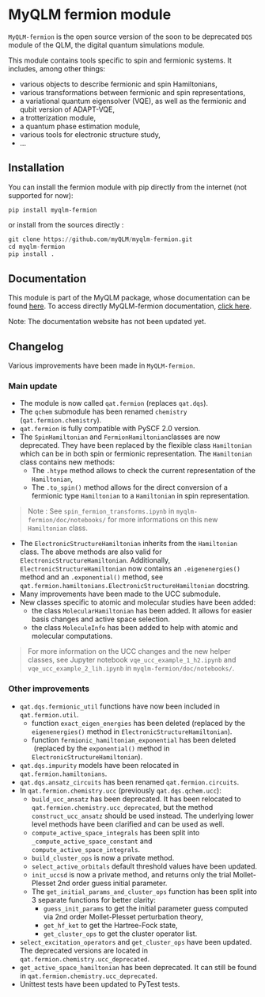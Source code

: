 MyQLM fermion module
=============================

`MyQLM-fermion` is the open source version of the soon to be deprecated `DQS` module of the QLM, the digital quantum simulations 
module.

This module contains tools specific to spin and fermionic systems. It includes, among other things:
- various objects to describe fermionic and spin Hamiltonians,
- various transformations between fermionic and spin representations,
- a variational quantum eigensolver (VQE), as well as the fermionic and qubit version of ADAPT-VQE,
- a trotterization module,
- a quantum phase estimation module,
- various tools for electronic structure study,
- ...

Installation
----------------

You can install the fermion module with pip directly from the internet (not supported for now):
```shell
pip install myqlm-fermion
```
or install from the sources directly :
```python
git clone https://github.com/myQLM/myqlm-fermion.git
cd myqlm-fermion
pip install .
```

Documentation
-------------------

This module is part of the MyQLM package, whose documentation can be found [here](https://myqlm.github.io/).
To access directly MyQLM-fermion documentation, [click here](https://myqlm.github.io/myqlm_specific/fermion.html).

Note: The documentation website has not been updated yet.

Changelog
---------

Various improvements have been made in `MyQLM-fermion`.

### Main update

*   The module is now called `qat.fermion` (replaces `qat.dqs`).
*   The `qchem` submodule has been renamed `chemistry` (`qat.fermion.chemistry`).
*   `qat.fermion` is fully compatible with PySCF 2.0 version.
*   The `SpinHamiltonian` and `FermionHamiltonian`classes are now deprecated. They have been replaced by the flexible class `Hamiltonian` which can be in both spin or fermionic representation. The `Hamiltonian` class contains new methods:
    *   The `.htype` method allows to check the current representation of the `Hamiltonian`,
    *   The `.to_spin()` method allows for the direct conversion of a fermionic type `Hamiltonian` to a `Hamiltonian` in spin representation.

> Note : See `spin_fermion_transforms.ipynb` in `myqlm-fermion/doc/notebooks/` for more informations on this new `Hamiltonian` class.

*   The `ElectronicStructureHamiltonian` inherits from the `Hamiltonian` class. The above methods are also valid for `ElectronicStructureHamiltonian`. Additionally, `ElectronicStructureHamiltonian` now contains an `.eigenenergies()` method and an `.exponential()` method, see `qat.fermion.hamiltonians.ElectronicStructureHamiltonian` docstring.
*   Many improvements have been made to the UCC submodule.
*   New classes specific to atomic and molecular studies have been added:
    *   the class `MolecularHamiltonian` has been added. It allows for easier basis changes and active space selection.
    *   the class `MoleculeInfo` has been added to help with atomic and molecular computations.

> For more information on the UCC changes and the new helper classes, see Jupyter notebook `vqe_ucc_example_1_h2.ipynb` and `vqe_ucc_example_2_lih.ipynb` in `myqlm-fermion/doc/notebooks/`.

### Other improvements

*   `qat.dqs.fermionic_util` functions have now been included in `qat.fermion.util`.
    *   function `exact_eigen_energies` has been deleted (replaced by the `eigenenergies()` method in `ElectronicStructureHamiltonian`).
    *   function `fermionic_hamiltonian_exponential` has been deleted  (replaced by the `exponential()` method in `ElectronicStructureHamiltonian`).
*   `qat.dqs.impurity` models have been relocated in `qat.fermion.hamiltonians`.
*   `qat.dqs.ansatz_circuits` has been renamed `qat.fermion.circuits`.
*   In `qat.fermion.chemistry.ucc` (previously `qat.dqs.qchem.ucc`):
    *   `build_ucc_ansatz` has been deprecated. It has been relocated to `qat.fermion.chemistry.ucc_deprecated`, but the method `construct_ucc_ansatz` should be used instead. The underlying lower level methods have been clarified and can be used as well.
    *   `compute_active_space_integrals` has been split into `_compute_active_space_constant` and `compute_active_space_integrals`.
    *   `build_cluster_ops` is now a private method.
    *   `select_active_orbitals` default threshold values have been updated.
    *   `init_uccsd` is now a private method, and returns only the trial Mollet-Plesset 2nd order guess initial parameter.
    *   The `get_initial_params_and_cluster_ops` function has been split into 3 separate functions for better clarity:
        *   `guess_init_params` to get the initial parameter guess computed via 2nd order Mollet-Plesset perturbation theory,
        *   `get_hf_ket` to get the Hartree-Fock state,
        *   `get_cluster_ops` to get the cluster operator list.
*   `select_excitation_operators` and `get_cluster_ops` have been updated. The deprecated versions are located in `qat.fermion.chemistry.ucc_deprecated`.
*   `get_active_space_hamiltonian` has been deprecated. It can still be found in `qat.fermion.chemistry.ucc_deprecated`.
*   Unittest tests have been updated to PyTest tests.
